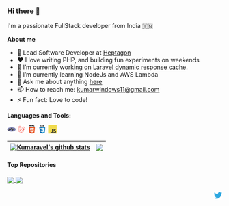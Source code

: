 ### Hi there 👋

I'm a passionate FullStack developer from India 🇮🇳

**About me**

- 💼 Lead Software Developer at [Heptagon](http://heptagon.in/)
- ❤️ I love writing PHP, and building fun experiments on weekends
- 🔭 I’m currently working on [Laravel dynamic response cache](https://github.com/theriddleofenigma/laravel-rache).
- 🌱 I’m currently learning NodeJs and AWS Lambda
- 💬 Ask me about anything [here](https://github.com/theriddleofenigma/theriddleofenigma/issues)
- 📫 How to reach me: kumarwindows11@gmail.com
- ⚡ Fun fact: Love to code!


**Languages and Tools:**  

<code><img height="20" src="https://raw.githubusercontent.com/github/explore/80688e429a7d4ef2fca1e82350fe8e3517d3494d/topics/php/php.png"></code>
<code><img height="20" src="https://raw.githubusercontent.com/github/explore/80688e429a7d4ef2fca1e82350fe8e3517d3494d/topics/laravel/laravel.png"></code>
<code><img height="20" src="https://raw.githubusercontent.com/github/explore/80688e429a7d4ef2fca1e82350fe8e3517d3494d/topics/html/html.png"></code>
<code><img height="20" src="https://raw.githubusercontent.com/github/explore/80688e429a7d4ef2fca1e82350fe8e3517d3494d/topics/css/css.png"></code>
<code><img height="20" src="https://raw.githubusercontent.com/github/explore/80688e429a7d4ef2fca1e82350fe8e3517d3494d/topics/javascript/javascript.png"></code>


| <a href="https://github.com/theriddleofenigma/theriddleofenigma"><img align="center" src="https://github-readme-stats.vercel.app/api?username=theriddleofenigma&show_icons=true&include_all_commits=true&theme=buefy&hide_border=true" alt="Kumaravel's github stats" /></a> | <a href="https://github.com/theriddleofenigma/theriddleofenigma"><img align="center" src="https://github-readme-stats.vercel.app/api/top-langs/?username=theriddleofenigma&layout=compact&theme=buefy&hide_border=true" /></a> |
| ------------- | ------------- |


#### Top Repositories

<a href="https://github.com/theriddleofenigma/laravel-google-chat-log">
  <img align="center" src="https://github-readme-stats.vercel.app/api/pin/?username=theriddleofenigma&repo=laravel-google-chat-log&theme=buefy" />
</a>
<a href="https://github.com/theriddleofenigma/laravel-rache">
  <img align="center" src="https://github-readme-stats.vercel.app/api/pin/?username=theriddleofenigma&repo=laravel-rache&theme=buefy" />
</a>

<br />
<br />

<a href="https://twitter.com/kumaravelk011">
  <img align="right" alt="Kumaravel | Twitter" width="21px" src="https://raw.githubusercontent.com/theriddleofenigma/theriddleofenigma/master/assets/twitter.svg" />
</a>
